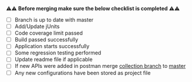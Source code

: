 ⚠️⚠️  **Before merging make sure the below checklist is completed** ⚠️⚠️

- [ ] Branch is up to date with master
- [ ] Add/Update jUnits
- [ ] Code coverage limit passed
- [ ] Build passed successfully
- [ ] Application starts successfully
- [ ] Some regression testing performed
- [ ] Update readme file if applicable
- [ ] If new APIs were added in postman merge [collection branch](https://github.com/nicholaselp/financial-portfolio/tree/postman_api_collection) to [master](https://github.com/nicholaselp/financial-portfolio/tree/master)
- [ ] Any new configurations have been stored as project file 
